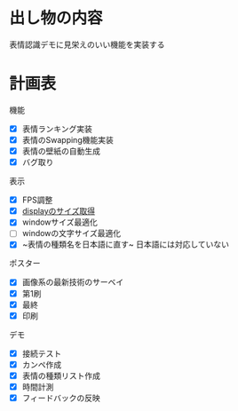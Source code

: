 # 出し物の内容
表情認識デモに見栄えのいい機能を実装する

# 計画表
機能
  - [x] 表情ランキング実装
  - [x] 表情のSwapping機能実装
  - [x] 表情の壁紙の自動生成
  - [x] バグ取り

表示
  - [x] FPS調整
  - [x] [displayのサイズ取得](https://stackoverflow.com/questions/3129322/how-do-i-get-monitor-resolution-in-python/14124257)
  - [x] windowサイズ最適化
  - [ ] windowの文字サイズ最適化
  - [x] ~表情の種類名を日本語に直す~ 日本語には対応していない

ポスター
  - [x] 画像系の最新技術のサーベイ
  - [x] 第1刷
  - [x] 最終
  - [x] 印刷

デモ
  - [x] 接続テスト
  - [x] カンペ作成
  - [x] 表情の種類リスト作成
  - [x] 時間計測
  - [x] フィードバックの反映

